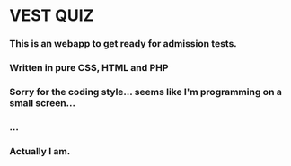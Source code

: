 # VEST QUIZ

### This is an webapp to get ready for admission tests.

### Written in pure CSS, HTML and PHP

### Sorry for the coding style... seems like I'm programming on a small screen...

### ...

### Actually I am.

